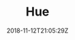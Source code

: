 ---
title: "Hue"
date: 2018-11-12T21:05:29Z
draft: false
description: ""
type: post
region: "Southeast Asia"
country: "Vietnam"
---